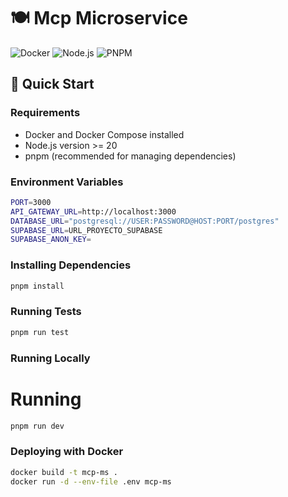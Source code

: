 # 🍽️ Mcp Microservice

![Docker](https://img.shields.io/badge/Docker-2CA5E0?style=for-the-badge&logo=docker&logoColor=white)
![Node.js](https://img.shields.io/badge/Node.js-20.19.0-green?style=for-the-badge&logo=nodedotjs)
![PNPM](https://img.shields.io/badge/pnpm-%234a4a4a.svg?style=for-the-badge&logo=pnpm&logoColor=f69220)

## 🚀 Quick Start

### Requirements

- Docker and Docker Compose installed
- Node.js version >= 20
- pnpm (recommended for managing dependencies)

### Environment Variables

```bash
PORT=3000
API_GATEWAY_URL=http://localhost:3000
DATABASE_URL="postgresql://USER:PASSWORD@HOST:PORT/postgres"
SUPABASE_URL=URL_PROYECTO_SUPABASE
SUPABASE_ANON_KEY=
```

### Installing Dependencies

```bash
pnpm install
```

### Running Tests

```bash
pnpm run test
```

### Running Locally

# Running

```bash
pnpm run dev
```

### Deploying with Docker

```bash
docker build -t mcp-ms .
docker run -d --env-file .env mcp-ms
```
